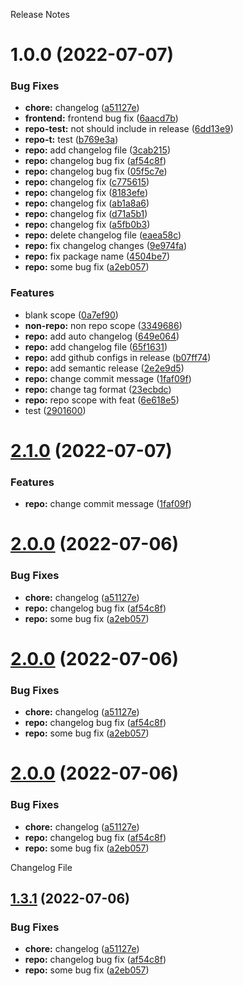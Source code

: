 Release Notes

# 1.0.0 (2022-07-07)


### Bug Fixes

* **chore:** changelog ([a51127e](https://github.com/jayeshchoudhary/semantic-release-practice/commit/a51127ed03ed40d0c05d155901ec44cbeea0efa7))
* **frontend:** frontend bug fix ([6aacd7b](https://github.com/jayeshchoudhary/semantic-release-practice/commit/6aacd7b1fb6b72e203ddb9a8ab02d72dcec0b3f2))
* **repo-test:** not should include in release ([6dd13e9](https://github.com/jayeshchoudhary/semantic-release-practice/commit/6dd13e9defbf26513610a12e7b45c15342c4922e))
* **repo-t:** test ([b769e3a](https://github.com/jayeshchoudhary/semantic-release-practice/commit/b769e3a3b1b52a5ec4b795a3f69f5a9f6e0043a4))
* **repo:** add changelog file ([3cab215](https://github.com/jayeshchoudhary/semantic-release-practice/commit/3cab215379898591f4255b473be645bdef74ca19))
* **repo:** changelog bug fix ([af54c8f](https://github.com/jayeshchoudhary/semantic-release-practice/commit/af54c8f6b758d2d63395cf2d7a7138452c8282b9))
* **repo:** changelog bug fix ([05f5c7e](https://github.com/jayeshchoudhary/semantic-release-practice/commit/05f5c7e3ae02c19d4ca61ca93a828070826229cf))
* **repo:** changelog fix ([c775615](https://github.com/jayeshchoudhary/semantic-release-practice/commit/c77561547acd98f870264470a988733ccbfd0a3c))
* **repo:** changelog fix ([8183efe](https://github.com/jayeshchoudhary/semantic-release-practice/commit/8183efe9265e54bdca11412d41908fcf46f3b4c0))
* **repo:** changelog fix ([ab1a8a6](https://github.com/jayeshchoudhary/semantic-release-practice/commit/ab1a8a6b8dedf54c8ea6280d5d78f9d25e8446e7))
* **repo:** changelog fix ([d71a5b1](https://github.com/jayeshchoudhary/semantic-release-practice/commit/d71a5b182d47a1462d34cd2a94cca0c3b0d3dd32))
* **repo:** changelog fix ([a5fb0b3](https://github.com/jayeshchoudhary/semantic-release-practice/commit/a5fb0b366614e9040cf0017f2d1bf92714ab1355))
* **repo:** delete changelog file ([eaea58c](https://github.com/jayeshchoudhary/semantic-release-practice/commit/eaea58c501306a80a7633fa8ff80a2c5a09262e6))
* **repo:** fix changelog changes ([9e974fa](https://github.com/jayeshchoudhary/semantic-release-practice/commit/9e974faf5a50800c2e05fbe54e6cc87116547809))
* **repo:** fix package name ([4504be7](https://github.com/jayeshchoudhary/semantic-release-practice/commit/4504be73a162c0bc335a81e7790f687cb1560796))
* **repo:** some bug fix ([a2eb057](https://github.com/jayeshchoudhary/semantic-release-practice/commit/a2eb0570f6bc111306e2b5425c3b14f9d170e7a7))


### Features

* blank scope ([0a7ef90](https://github.com/jayeshchoudhary/semantic-release-practice/commit/0a7ef90eb8e5369d231cfe8ca385cf4810cdb9f7))
* **non-repo:** non repo scope ([3349686](https://github.com/jayeshchoudhary/semantic-release-practice/commit/3349686abad4271e24450e18cb594283ecfc3887))
* **repo:** add auto changelog ([649e064](https://github.com/jayeshchoudhary/semantic-release-practice/commit/649e064c0ee0ff160e78a66304f8aa59644837ca))
* **repo:** add changelog file ([65f1631](https://github.com/jayeshchoudhary/semantic-release-practice/commit/65f1631269d3016ece605dd34ad202fe8f44d720))
* **repo:** add github configs in release ([b07ff74](https://github.com/jayeshchoudhary/semantic-release-practice/commit/b07ff744927164b068e93d3d54a482a4a9447678))
* **repo:** add semantic release ([2e2e9d5](https://github.com/jayeshchoudhary/semantic-release-practice/commit/2e2e9d5ee259b646fb681adee669b6c3f63e1465))
* **repo:** change commit message ([1faf09f](https://github.com/jayeshchoudhary/semantic-release-practice/commit/1faf09f63c69479af702676a8612616dfc80907a))
* **repo:** change tag format ([23ecbdc](https://github.com/jayeshchoudhary/semantic-release-practice/commit/23ecbdc53628a0f658931991b618e8118f2109af))
* **repo:** repo scope with feat ([6e618e5](https://github.com/jayeshchoudhary/semantic-release-practice/commit/6e618e5fed6bf39a9bd9ba07ef8c286c5a386547))
* test ([2901600](https://github.com/jayeshchoudhary/semantic-release-practice/commit/29016008a007a313cdd50df98c6c87c3505aba47))

# [2.1.0](https://github.com/jayeshchoudhary/semantic-release-practice/compare/v2.0.0...v2.1.0) (2022-07-07)


### Features

* **repo:** change commit message ([1faf09f](https://github.com/jayeshchoudhary/semantic-release-practice/commit/1faf09f63c69479af702676a8612616dfc80907a))

# [2.0.0](https://github.com/jayeshchoudhary/semantic-release-practice/compare/v1.3.0...v2.0.0) (2022-07-06)


### Bug Fixes

* **chore:** changelog ([a51127e](https://github.com/jayeshchoudhary/semantic-release-practice/commit/a51127ed03ed40d0c05d155901ec44cbeea0efa7))
* **repo:** changelog bug fix ([af54c8f](https://github.com/jayeshchoudhary/semantic-release-practice/commit/af54c8f6b758d2d63395cf2d7a7138452c8282b9))
* **repo:** some bug fix ([a2eb057](https://github.com/jayeshchoudhary/semantic-release-practice/commit/a2eb0570f6bc111306e2b5425c3b14f9d170e7a7))

# [2.0.0](https://github.com/jayeshchoudhary/semantic-release-practice/compare/v1.3.0...v2.0.0) (2022-07-06)


### Bug Fixes

* **chore:** changelog ([a51127e](https://github.com/jayeshchoudhary/semantic-release-practice/commit/a51127ed03ed40d0c05d155901ec44cbeea0efa7))
* **repo:** changelog bug fix ([af54c8f](https://github.com/jayeshchoudhary/semantic-release-practice/commit/af54c8f6b758d2d63395cf2d7a7138452c8282b9))
* **repo:** some bug fix ([a2eb057](https://github.com/jayeshchoudhary/semantic-release-practice/commit/a2eb0570f6bc111306e2b5425c3b14f9d170e7a7))

# [2.0.0](https://github.com/jayeshchoudhary/semantic-release-practice/compare/v1.3.0...v2.0.0) (2022-07-06)


### Bug Fixes

* **chore:** changelog ([a51127e](https://github.com/jayeshchoudhary/semantic-release-practice/commit/a51127ed03ed40d0c05d155901ec44cbeea0efa7))
* **repo:** changelog bug fix ([af54c8f](https://github.com/jayeshchoudhary/semantic-release-practice/commit/af54c8f6b758d2d63395cf2d7a7138452c8282b9))
* **repo:** some bug fix ([a2eb057](https://github.com/jayeshchoudhary/semantic-release-practice/commit/a2eb0570f6bc111306e2b5425c3b14f9d170e7a7))

Changelog File

## [1.3.1](https://github.com/jayeshchoudhary/semantic-release-practice/compare/v1.3.0...v1.3.1) (2022-07-06)


### Bug Fixes

* **chore:** changelog ([a51127e](https://github.com/jayeshchoudhary/semantic-release-practice/commit/a51127ed03ed40d0c05d155901ec44cbeea0efa7))
* **repo:** changelog bug fix ([af54c8f](https://github.com/jayeshchoudhary/semantic-release-practice/commit/af54c8f6b758d2d63395cf2d7a7138452c8282b9))
* **repo:** some bug fix ([a2eb057](https://github.com/jayeshchoudhary/semantic-release-practice/commit/a2eb0570f6bc111306e2b5425c3b14f9d170e7a7))
